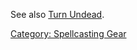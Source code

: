 See also [Turn Undead](Turn_Undead "wikilink").

[Category: Spellcasting Gear](Category:_Spellcasting_Gear "wikilink")
